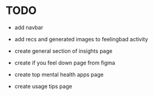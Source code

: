 # TODO

* add navbar
* add recs and generated images to feelingbad activity
* create general section of insights page

* create if you feel down page from figma
* create top mental health apps page
* create usage tips page